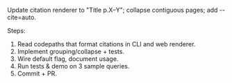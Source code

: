 Update citation renderer to "Title p.X–Y"; collapse contiguous pages; add --cite=auto.

Steps:
1. Read codepaths that format citations in CLI and web renderer.
2. Implement grouping/collapse + tests.
3. Wire default flag, document usage.
4. Run tests & demo on 3 sample queries.
5. Commit + PR.